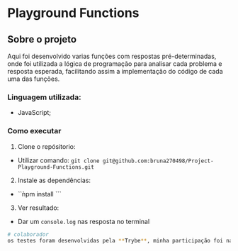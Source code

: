 # Playground Functions

## Sobre o projeto

Aqui foi desenvolvido varias funções com respostas pré-determinadas, onde foi utilizada a lógica de programação para analisar cada problema e resposta esperada, facilitando assim a implementação do código de cada uma das funções.

### Linguagem utilizada:

- JavaScript;

### Como executar

1. Clone o repósitorio:

- Utilizar comando: ```git clone git@github.com:bruna270498/Project-Playground-Functions.git ```

2. Instale as dependências:

- ``ǹpm install ```

3. Ver resultado:

- Dar um ```console.log``` nas resposta no terminal

```bash
# colaborador
os testes foram desenvolvidas pela **Trybe**, minha participação foi na criação das funções.

